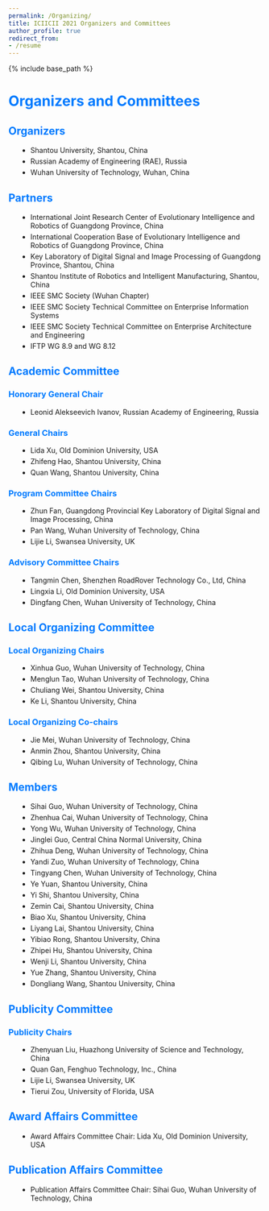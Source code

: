 ```yaml
---
permalink: /Organizing/
title: ICIICII 2021 Organizers and Committees
author_profile: true
redirect_from:  
- /resume
---
```


{% include base_path %}

<h1>Organizers and Committees</h1>

<h2>Organizers</h2>
<ul>
    <li>Shantou University, Shantou, China</li>
    <li>Russian Academy of Engineering (RAE), Russia</li>
    <li>Wuhan University of Technology, Wuhan, China</li>
</ul>

<h2>Partners</h2>
<ul>
    <li>International Joint Research Center of Evolutionary Intelligence and Robotics of Guangdong Province, China</li>
    <li>International Cooperation Base of Evolutionary Intelligence and Robotics of Guangdong Province, China</li>
    <li>Key Laboratory of Digital Signal and Image Processing of Guangdong Province, Shantou, China</li>
    <li>Shantou Institute of Robotics and Intelligent Manufacturing, Shantou, China</li>
    <li>IEEE SMC Society (Wuhan Chapter)</li>
    <li>IEEE SMC Society Technical Committee on Enterprise Information Systems</li>
    <li>IEEE SMC Society Technical Committee on Enterprise Architecture and Engineering</li>
    <li>IFTP WG 8.9 and WG 8.12</li>
</ul>

<h2>Academic Committee</h2>

<h3>Honorary General Chair</h3>
<ul>
    <li>Leonid Alekseevich Ivanov, Russian Academy of Engineering, Russia</li>
</ul>

<h3>General Chairs</h3>
<ul>
    <li>Lida Xu, Old Dominion University, USA</li>
    <li>Zhifeng Hao, Shantou University, China</li>
    <li>Quan Wang, Shantou University, China</li>
</ul>

<h3>Program Committee Chairs</h3>
<ul>
    <li>Zhun Fan, Guangdong Provincial Key Laboratory of Digital Signal and Image Processing, China</li>
    <li>Pan Wang, Wuhan University of Technology, China</li>
    <li>Lijie Li, Swansea University, UK</li>
</ul>

<h3>Advisory Committee Chairs</h3>
<ul>
    <li>Tangmin Chen, Shenzhen RoadRover Technology Co., Ltd, China</li>
    <li>Lingxia Li, Old Dominion University, USA</li>
    <li>Dingfang Chen, Wuhan University of Technology, China</li>
</ul>

<h2>Local Organizing Committee</h2>

<h3>Local Organizing Chairs</h3>
<ul>
    <li>Xinhua Guo, Wuhan University of Technology, China</li>
    <li>Menglun Tao, Wuhan University of Technology, China</li>
    <li>Chuliang Wei, Shantou University, China</li>
    <li>Ke Li, Shantou University, China</li>
</ul>

<h3>Local Organizing Co-chairs</h3>
<ul>
    <li>Jie Mei, Wuhan University of Technology, China</li>
    <li>Anmin Zhou, Shantou University, China</li>
    <li>Qibing Lu, Wuhan University of Technology, China</li>
</ul>

<h2>Members</h2>
<ul>
    <li>Sihai Guo, Wuhan University of Technology, China</li>
    <li>Zhenhua Cai, Wuhan University of Technology, China</li>
    <li>Yong Wu, Wuhan University of Technology, China</li>
    <li>Jinglei Guo, Central China Normal University, China</li>
    <li>Zhihua Deng, Wuhan University of Technology, China</li>
    <li>Yandi Zuo, Wuhan University of Technology, China</li>
    <li>Tingyang Chen, Wuhan University of Technology, China</li>
    <li>Ye Yuan, Shantou University, China</li>
    <li>Yi Shi, Shantou University, China</li>
    <li>Zemin Cai, Shantou University, China</li>
    <li>Biao Xu, Shantou University, China</li>
    <li>Liyang Lai, Shantou University, China</li>
    <li>Yibiao Rong, Shantou University, China</li>
    <li>Zhipei Hu, Shantou University, China</li>
    <li>Wenji Li, Shantou University, China</li>
    <li>Yue Zhang, Shantou University, China</li>
    <li>Dongliang Wang, Shantou University, China</li>
</ul>

<h2>Publicity Committee</h2>

<h3>Publicity Chairs</h3>
<ul>
    <li>Zhenyuan Liu, Huazhong University of Science and Technology, China</li>
    <li>Quan Gan, Fenghuo Technology, Inc., China</li>
    <li>Lijie Li, Swansea University, UK</li>
    <li>Tierui Zou, University of Florida, USA</li>
</ul>

<h2>Award Affairs Committee</h2>
<ul>
    <li>Award Affairs Committee Chair: Lida Xu, Old Dominion University, USA</li>
</ul>

<h2>Publication Affairs Committee</h2>
<ul>
    <li>Publication Affairs Committee Chair: Sihai Guo, Wuhan University of Technology, China</li>
</ul>

<style>
h1, h2, h3 {
    color: #007bff; /* 主标题和副标题颜色 */
}

ul {
    list-style-type: disc; /* 列表样式 */
    margin-left: 20px; /* 左侧间距 */
}

li {
    margin: 5px 0; /* 列表项上下间距 */
}
</style>

